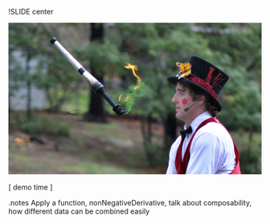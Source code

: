 
!SLIDE center

![demo time](juggling_fire.jpg)

[ demo time ]

.notes Apply a function, nonNegativeDerivative, talk about composability, how different data can be combined easily
